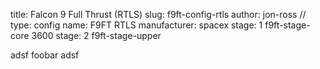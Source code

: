 title: Falcon 9 Full Thrust (RTLS)
slug: f9ft-config-rtls
author: jon-ross
//
type: config
name: F9FT RTLS
manufacturer: spacex
stage: 1 f9ft-stage-core 3600
stage: 2 f9ft-stage-upper

adsf foobar adsf
